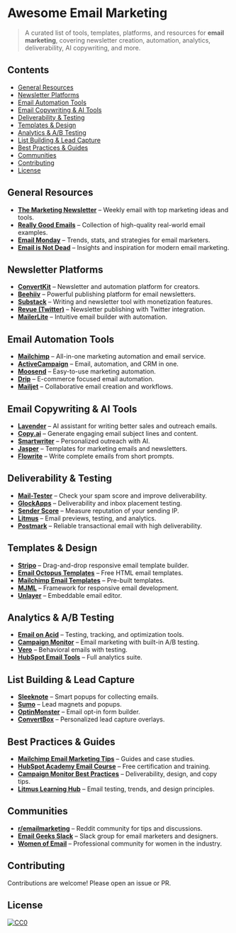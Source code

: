 # Awesome Email Marketing

> A curated list of tools, templates, platforms, and resources for **email marketing**, covering newsletter creation, automation, analytics, deliverability, AI copywriting, and more.

## Contents

* [General Resources](#general-resources)
* [Newsletter Platforms](#newsletter-platforms)
* [Email Automation Tools](#email-automation-tools)
* [Email Copywriting & AI Tools](#email-copywriting--ai-tools)
* [Deliverability & Testing](#deliverability--testing)
* [Templates & Design](#templates--design)
* [Analytics & A/B Testing](#analytics--ab-testing)
* [List Building & Lead Capture](#list-building--lead-capture)
* [Best Practices & Guides](#best-practices--guides)
* [Communities](#communities)
* [Contributing](#contributing)
* [License](#license)

## General Resources

* **[The Marketing Newsletter](https://themarketingnewsletter.org)** – Weekly email with top marketing ideas and tools.
* **[Really Good Emails](https://reallygoodemails.com/)** – Collection of high-quality real-world email examples.
* **[Email Monday](https://www.emailmonday.com/)** – Trends, stats, and strategies for email marketers.
* **[Email is Not Dead](https://emailisnotdead.com/)** – Insights and inspiration for modern email marketing.

## Newsletter Platforms

* **[ConvertKit](https://convertkit.com/)** – Newsletter and automation platform for creators.
* **[Beehiiv](https://www.beehiiv.com/)** – Powerful publishing platform for email newsletters.
* **[Substack](https://substack.com/)** – Writing and newsletter tool with monetization features.
* **[Revue (Twitter)](https://www.getrevue.co/)** – Newsletter publishing with Twitter integration.
* **[MailerLite](https://www.mailerlite.com/)** – Intuitive email builder with automation.

## Email Automation Tools

* **[Mailchimp](https://mailchimp.com/)** – All-in-one marketing automation and email service.
* **[ActiveCampaign](https://www.activecampaign.com/)** – Email, automation, and CRM in one.
* **[Moosend](https://moosend.com/)** – Easy-to-use marketing automation.
* **[Drip](https://www.drip.com/)** – E-commerce focused email automation.
* **[Mailjet](https://www.mailjet.com/)** – Collaborative email creation and workflows.

## Email Copywriting & AI Tools

* **[Lavender](https://www.lavender.ai/)** – AI assistant for writing better sales and outreach emails.
* **[Copy.ai](https://copy.ai/)** – Generate engaging email subject lines and content.
* **[Smartwriter](https://www.smartwriter.ai/)** – Personalized outreach with AI.
* **[Jasper](https://www.jasper.ai/)** – Templates for marketing emails and newsletters.
* **[Flowrite](https://www.flowrite.com/)** – Write complete emails from short prompts.

## Deliverability & Testing

* **[Mail-Tester](https://www.mail-tester.com/)** – Check your spam score and improve deliverability.
* **[GlockApps](https://glockapps.com/)** – Deliverability and inbox placement testing.
* **[Sender Score](https://www.senderscore.org/)** – Measure reputation of your sending IP.
* **[Litmus](https://www.litmus.com/)** – Email previews, testing, and analytics.
* **[Postmark](https://postmarkapp.com/)** – Reliable transactional email with high deliverability.

## Templates & Design

* **[Stripo](https://stripo.email/)** – Drag-and-drop responsive email template builder.
* **[Email Octopus Templates](https://emailoctopus.com/templates)** – Free HTML email templates.
* **[Mailchimp Email Templates](https://mailchimp.com/email-templates/)** – Pre-built templates.
* **[MJML](https://mjml.io/)** – Framework for responsive email development.
* **[Unlayer](https://unlayer.com/)** – Embeddable email editor.

## Analytics & A/B Testing

* **[Email on Acid](https://www.emailonacid.com/)** – Testing, tracking, and optimization tools.
* **[Campaign Monitor](https://www.campaignmonitor.com/)** – Email marketing with built-in A/B testing.
* **[Vero](https://www.getvero.com/)** – Behavioral emails with testing.
* **[HubSpot Email Tools](https://www.hubspot.com/products/marketing/email)** – Full analytics suite.

## List Building & Lead Capture

* **[Sleeknote](https://sleeknote.com/)** – Smart popups for collecting emails.
* **[Sumo](https://sumo.com/)** – Lead magnets and popups.
* **[OptinMonster](https://optinmonster.com/)** – Email opt-in form builder.
* **[ConvertBox](https://convertbox.com/)** – Personalized lead capture overlays.

## Best Practices & Guides

* **[Mailchimp Email Marketing Tips](https://mailchimp.com/resources/)** – Guides and case studies.
* **[HubSpot Academy Email Course](https://academy.hubspot.com/courses/email-marketing)** – Free certification and training.
* **[Campaign Monitor Best Practices](https://www.campaignmonitor.com/resources/guides/)** – Deliverability, design, and copy tips.
* **[Litmus Learning Hub](https://www.litmus.com/resources/)** – Email testing, trends, and design principles.

## Communities

* **[r/emailmarketing](https://www.reddit.com/r/emailmarketing/)** – Reddit community for tips and discussions.
* **[Email Geeks Slack](https://emailgeeks.slack.com/)** – Slack group for email marketers and designers.
* **[Women of Email](https://womenofemail.org/)** – Professional community for women in the industry.

## Contributing

Contributions are welcome! Please open an issue or PR.

## License

[![CC0](https://mirrors.creativecommons.org/presskit/buttons/88x31/svg/by-sa.svg)](http://creativecommons.org/licenses/by-sa/4.0/)
